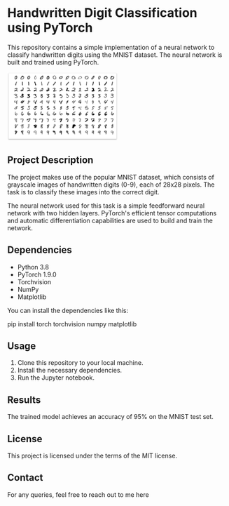# Handwritten Digit Classification using PyTorch

This repository contains a simple implementation of a neural network to classify handwritten digits using the MNIST dataset. The neural network is built and trained using PyTorch.

<img src="images/num.png" width="50%" height="50%">

## Project Description

The project makes use of the popular MNIST dataset, which consists of grayscale images of handwritten digits (0-9), each of 28x28 pixels. The task is to classify these images into the correct digit.

The neural network used for this task is a simple feedforward neural network with two hidden layers. PyTorch's efficient tensor computations and automatic differentiation capabilities are used to build and train the network.

## Dependencies

* Python 3.8
* PyTorch 1.9.0
* Torchvision
* NumPy
* Matplotlib

You can install the dependencies like this:

pip install torch torchvision numpy matplotlib

## Usage

1. Clone this repository to your local machine.
2. Install the necessary dependencies.
3. Run the Jupyter notebook.

## Results

The trained model achieves an accuracy of 95% on the MNIST test set.

## License

This project is licensed under the terms of the MIT license.

## Contact

For any queries, feel free to reach out to me here

